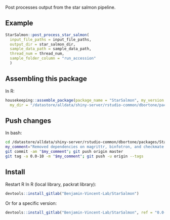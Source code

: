 Post processes output from the star salmon pipeline.

## Example
``` r
StarSalmon::post_process_star_salmon(
  input_file_paths = input_file_paths,
  output_dir = star_salmon_dir,
  sample_data_path = sample_data_path,
  thread_num = thread_num,
  sample_folder_column = "run_accession"
  )
```

## Assembling this package
In R:
``` r
housekeeping::assemble_package(package_name = "StarSalmon", my_version = "0.0-10",
  my_dir = "/datastore/alldata/shiny-server/rstudio-common/dbortone/packages/StarSalmon")
```

## Push changes
In bash:
``` bash
cd /datastore/alldata/shiny-server/rstudio-common/dbortone/packages/StarSalmon
my_comment="Removed dependencies on magrittr, binfotron, and checkmate."
git commit -am "$my_comment"; git push origin master
git tag -a 0.0-10 -m "$my_comment"; git push -u origin --tags
```

## Install
Restart R
In R (local library, packrat library):
``` r
devtools::install_gitlab("Benjamin-Vincent-Lab/StarSalmon")
```

Or for a specific version:
``` r
devtools::install_gitlab("Benjamin-Vincent-Lab/StarSalmon", ref = "0.0-10")
```